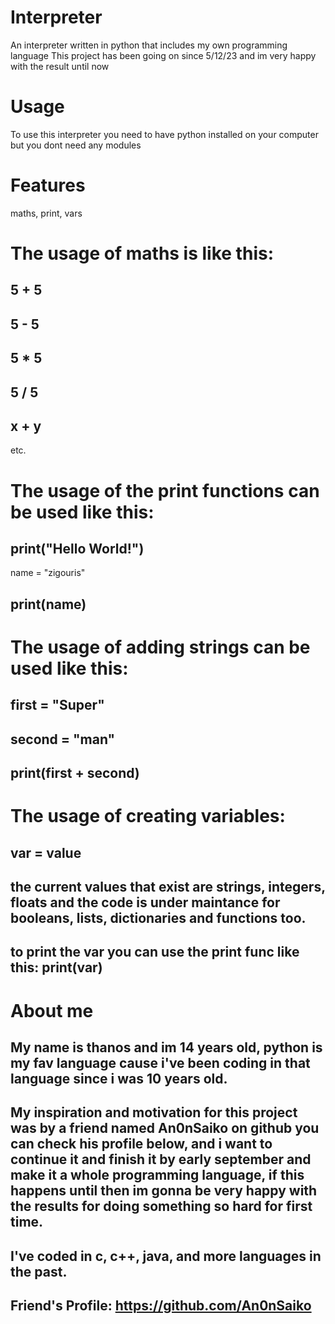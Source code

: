 # Interpreter
An interpreter written in python that includes my own programming language
This project has been going on since 5/12/23 and im very happy with the result until now

# Usage
To use this interpreter you need to have python installed on your computer but you dont need any modules

# Features
maths, print, vars

# The usage of maths is like this:
5 + 5
-----
5 - 5
-----
5 * 5
-----
5 / 5
-----
x + y
-----
etc.

# The usage of the print functions can be used like this:
print("Hello World!")
-----
name = "zigouris"

print(name)
-----

# The usage of adding strings can be used like this:
first = "Super"
-----
second = "man"
-----
print(first + second)
-----

# The usage of creating variables:
var = value
-----
the current values that exist are strings, integers, floats and the code is under maintance for booleans, lists, dictionaries and functions too.
-----
to print the var you can use the print func like this: print(var)
-----
# About me
My name is thanos and im 14 years old, python is my fav language cause i've been coding in that language since i was 10 years old.
-----
My inspiration and motivation for this project was by a friend named An0nSaiko on github you can check his profile below, and i want to continue it and finish it by early september and make it a whole programming language, if this happens until then im gonna be very happy with the results for doing something so hard for first time. 
-----
I've coded in c, c++, java, and more languages in the past.
-----
Friend's Profile: https://github.com/An0nSaiko
-----
